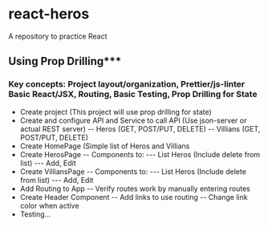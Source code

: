 # react-heros
A repository to practice React

## Using Prop Drilling***
### Key concepts: Project layout/organization, Prettier/js-linter Basic React/JSX, Routing, Basic Testing, Prop Drilling for State
- Create project (This project will use prop drilling for state)
- Create and configure API and Service to call API (Use json-server or actual REST server)
	-- Heros (GET, POST/PUT, DELETE)
	-- Villians (GET, POST/PUT, DELETE)
- Create HomePage (Simple list of Heros and Villians
- Create HerosPage
	-- Components to:
		--- List Heros (Include delete from list)
		--- Add, Edit
- Create VilliansPage 
	-- Components to:
		--- List Heros (Include delete from list)
		--- Add, Edit
- Add Routing to App
	-- Verify routes work by manually entering routes
- Create Header Component 
	-- Add links to use routing
	-- Change link color when active
- Testing...
